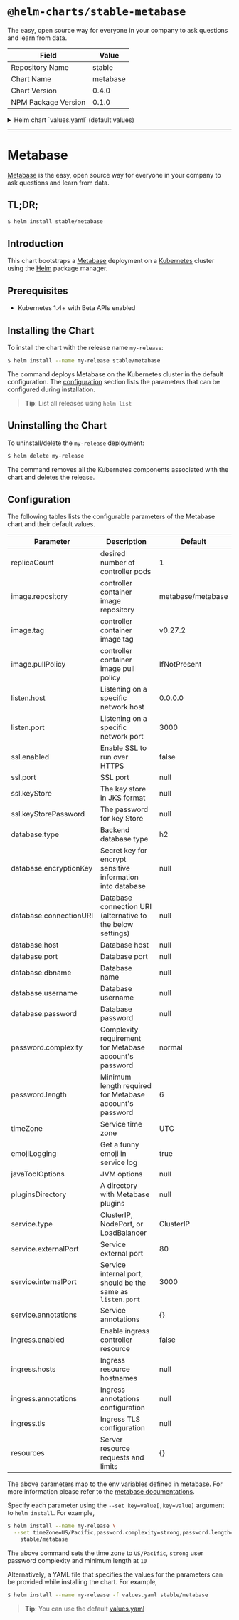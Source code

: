 # `@helm-charts/stable-metabase`

The easy, open source way for everyone in your company to ask questions and learn from data.

| Field               | Value    |
| ------------------- | -------- |
| Repository Name     | stable   |
| Chart Name          | metabase |
| Chart Version       | 0.4.0    |
| NPM Package Version | 0.1.0    |

<details>

<summary>Helm chart `values.yaml` (default values)</summary>

```yaml
# Currently Metabase is not horizontly scalable. See
# https://github.com/metabase/metabase/issues/1446 and
# https://github.com/metabase/metabase/issues/2754
# NOTE: Should remain 1
replicaCount: 1
image:
  repository: metabase/metabase
  tag: v0.27.2
  pullPolicy: IfNotPresent

# Config Jetty web server
listen:
  host: '0.0.0.0'
  port: 3000
ssl:
  # If you have an ssl certificate and would prefer to have Metabase run over HTTPS
  enabled: false
  # port: 8443
  # keyStore: |-
  #   << JKS KEY STORE >>
  # keyStorePassword: storepass

# Backend database
database:
  # Database type (h2 / mysql / postgres), default: h2
  type: h2
  # encryptionKey: << YOUR ENCRYPTION KEY >>
  ## Only need when you use mysql / postgres
  # host:
  # port:
  # dbname:
  # username:
  # password:
  ## Alternatively, use a connection URI for full configurability. Example for SSL enabled Postgres.
  # connectionURI: postgres://user:password@host:port/database?ssl=true&sslmode=require&sslfactory=org.postgresql.ssl.NonValidatingFactory"

password:
  # Changing Metabase password complexity:
  # weak: no character constraints
  # normal: at least 1 digit (default)
  # strong: minimum 8 characters w/ 2 lowercase, 2 uppercase, 1 digit, and 1 special character
  complexity: normal
  length: 6

timeZone: UTC
emojiLogging: true
# javaToolOptions:
# pluginsDirectory:

service:
  name: metabase
  type: ClusterIP
  externalPort: 80
  internalPort: 3000
  annotations:
    # Used to add custom annotations to the Service.
    # service.beta.kubernetes.io/aws-load-balancer-internal: "0.0.0.0/0"
ingress:
  enabled: false
  # Used to create Ingress record (should used with service.type: ClusterIP).
  hosts:
    # - metabase.domain.com
  annotations:
    # kubernetes.io/ingress.class: nginx
    # kubernetes.io/tls-acme: "true"
  tls:
    # Secrets must be manually created in the namespace.
    # - secretName: metabase-tls
    #   hosts:
    #     - metabase.domain.com
resources:
  {}
  # We usually recommend not to specify default resources and to leave this as a conscious
  # choice for the user. This also increases chances charts run on environments with little
  # resources, such as Minikube. If you do want to specify resources, uncomment the following
  # lines, adjust them as necessary, and remove the curly braces after 'resources:'.
  # limits:
  #  cpu: 100m
  #  memory: 128Mi
  # requests:
  #  cpu: 100m
  #  memory: 128Mi
```

</details>

---

# Metabase

[Metabase](http://metabase.com) is the easy, open source way for everyone in your company to ask questions and learn from data.

## TL;DR;

```bash
$ helm install stable/metabase
```

## Introduction

This chart bootstraps a [Metabase](https://github.com/metabase/metabase) deployment on a [Kubernetes](http://kubernetes.io) cluster using the [Helm](https://helm.sh) package manager.

## Prerequisites

- Kubernetes 1.4+ with Beta APIs enabled

## Installing the Chart

To install the chart with the release name `my-release`:

```bash
$ helm install --name my-release stable/metabase
```

The command deploys Metabase on the Kubernetes cluster in the default configuration. The [configuration](#configuration) section lists the parameters that can be configured during installation.

> **Tip**: List all releases using `helm list`

## Uninstalling the Chart

To uninstall/delete the `my-release` deployment:

```bash
$ helm delete my-release
```

The command removes all the Kubernetes components associated with the chart and deletes the release.

## Configuration

The following tables lists the configurable parameters of the Metabase chart and their default values.

| Parameter              | Description                                                 | Default           |
| ---------------------- | ----------------------------------------------------------- | ----------------- |
| replicaCount           | desired number of controller pods                           | 1                 |
| image.repository       | controller container image repository                       | metabase/metabase |
| image.tag              | controller container image tag                              | v0.27.2           |
| image.pullPolicy       | controller container image pull policy                      | IfNotPresent      |
| listen.host            | Listening on a specific network host                        | 0.0.0.0           |
| listen.port            | Listening on a specific network port                        | 3000              |
| ssl.enabled            | Enable SSL to run over HTTPS                                | false             |
| ssl.port               | SSL port                                                    | null              |
| ssl.keyStore           | The key store in JKS format                                 | null              |
| ssl.keyStorePassword   | The password for key Store                                  | null              |
| database.type          | Backend database type                                       | h2                |
| database.encryptionKey | Secret key for encrypt sensitive information into database  | null              |
| database.connectionURI | Database connection URI (alternative to the below settings) | null              |
| database.host          | Database host                                               | null              |
| database.port          | Database port                                               | null              |
| database.dbname        | Database name                                               | null              |
| database.username      | Database username                                           | null              |
| database.password      | Database password                                           | null              |
| password.complexity    | Complexity requirement for Metabase account's password      | normal            |
| password.length        | Minimum length required for Metabase account's password     | 6                 |
| timeZone               | Service time zone                                           | UTC               |
| emojiLogging           | Get a funny emoji in service log                            | true              |
| javaToolOptions        | JVM options                                                 | null              |
| pluginsDirectory       | A directory with Metabase plugins                           | null              |
| service.type           | ClusterIP, NodePort, or LoadBalancer                        | ClusterIP         |
| service.externalPort   | Service external port                                       | 80                |
| service.internalPort   | Service internal port, should be the same as `listen.port`  | 3000              |
| service.annotations    | Service annotations                                         | {}                |
| ingress.enabled        | Enable ingress controller resource                          | false             |
| ingress.hosts          | Ingress resource hostnames                                  | null              |
| ingress.annotations    | Ingress annotations configuration                           | null              |
| ingress.tls            | Ingress TLS configuration                                   | null              |
| resources              | Server resource requests and limits                         | {}                |

The above parameters map to the env variables defined in [metabase](http://github.com/metabase/metabase). For more information please refer to the [metabase documentations](http://www.metabase.com/docs/v0.24.2/).

Specify each parameter using the `--set key=value[,key=value]` argument to `helm install`. For example,

```bash
$ helm install --name my-release \
  --set timeZone=US/Pacific,password.complexity=strong,password.length=10 \
    stable/metabase
```

The above command sets the time zone to `US/Pacific`, `strong` user password complexity and minimum length at `10`

Alternatively, a YAML file that specifies the values for the parameters can be provided while installing the chart. For example,

```bash
$ helm install --name my-release -f values.yaml stable/metabase
```

> **Tip**: You can use the default [values.yaml](values.yaml)
